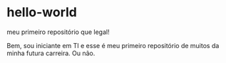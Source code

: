 # hello-world

meu primeiro repositório que legal!

Bem, sou iniciante em TI e esse é meu primeiro repositório de muitos da minha futura carreira. Ou não.
